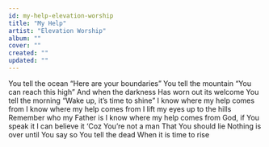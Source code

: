 ```yaml
---
id: my-help-elevation-worship
title: "My Help"
artist: "Elevation Worship"
album: ""
cover: ""
created: ""
updated: ""
---
```


You tell the ocean
“Here are your boundaries”
You tell the mountain
“You can reach this high”
And when the darkness
Has worn out its welcome
You tell the morning
“Wake up, it’s time to shine”
I know where my help comes from
I know where my help comes from
I lift my eyes up to the hills
Remember who my Father is
I know where my help comes from
God, if You speak it
I can believe it
‘Coz You’re not a man
That You should lie
Nothing is over until You say so
You tell the dead
When it is time to rise